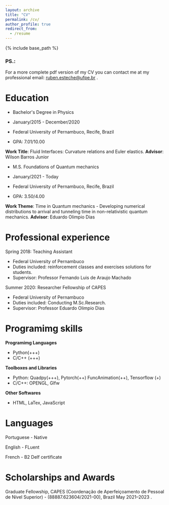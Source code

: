 ```yaml
---
layout: archive
title: "CV"
permalink: /cv/
author_profile: true
redirect_from:
  - /resume
---
```


{% include base_path %}

### PS.:
For a more complete pdf version of my CV you can contact me at my professional email: ruben.esteche@ufpe.br . 

Education
======
* Bachelor's Degree in Physics
* January/2015 - December/2020

* Federal University of Pernambuco, Recife, Brazil
* GPA: 7.01/10.00

__Work Title__: Fluid Interfaces: Curvature relations and Euler elastics.
__Advisor__: Wilson Barros Junior

* M.S. Foundations of Quantum mechanics
* January/2021 - Today

* Federal University of Pernambuco, Recife, Brazil
* GPA: 3.50/4.00

__Work Theme__: Time in Quantum mechanics - Developing numerical distributions to arrival and tunneling time in non-relativistic quantum mechanics.
__Advisor__: Eduardo Olimpio Dias


Professional experience
======
 Spring 2018: Teaching Assistant
 
  * Federal University of Pernambuco
  * Duties included: reinforcement classes and exercises solutions for students.
  * Supervisor: Professor Fernando Luis de Araujo Machado 


 Summer 2020: Researcher Fellowship of CAPES
  * Federal University of Pernambuco
  * Duties included: Conducting M.Sc.Research.
  * Supervisor: Professor Eduardo Olimpio Dias
  
Programimg skills
======
__Programimg Languages__

* Python(+++)
* C/C++ (+++)

__Toolboxes and Libraries__

* Python: Quadpy(+++), Pytorch(++) FuncAnimation(++), Tensorflow (+)  
* C/C++: OPENGL, Glfw

__Other Softwares__

* HTML, LaTex, JavaScript

Languages
======
Portuguese - Native

English - FLuent

French - B2 Delf certificate

Scholarships and Awards
======
Graduate Fellowship, CAPES (Coordenação de Aperfeiçoamento de Pessoal de Nível Superior) - (88887.623604/2021-00), Brazil May 2021–2023 .  

<!--
Publications
======
  <ul>{% for post in site.publications %}
    {% include archive-single-cv.html %}
  {% endfor %}</ul>
  
Talks
======
  <ul>{% for post in site.talks %}
    {% include archive-single-talk-cv.html %}
  {% endfor %}</ul>
  
Teaching
======
  <ul>{% for post in site.teaching %}
    {% include archive-single-cv.html %}
  {% endfor %}</ul>
  
--> 
